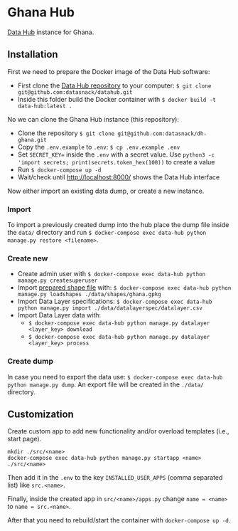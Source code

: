 # Ghana Hub

[Data Hub](https://github.com/datasnack/datahub) instance for Ghana.

## Installation

First we need to prepare the Docker image of the Data Hub software:

- First clone the [Data Hub repository](https://github.com/datasnack/datahub) to your computer: `$ git clone git@github.com:datasnack/datahub.git`
- Inside this folder build the Docker container with `$ docker build -t data-hub:latest .`


No we can clone the Ghana Hub instance (this repository):

- Clone the repository `$ git clone git@github.com:datasnack/dh-ghana.git`
- Copy the `.env.example` to `.env`: `$ cp .env.example .env`
- Set `SECRET_KEY=` inside the `.env` with a secret value. Use `python3 -c 'import secrets; print(secrets.token_hex(100))` to create a value
- Run `$ docker-compose up -d`
- Wait/check until [http://localhost:8000/](http://localhost:8000/) shows the Data Hub interface

Now either import an existing data dump, or create a new instance.

### Import

To import a previously created dump into the hub place the dump file inside the `data/` directory and run `$ docker-compose exec data-hub python manage.py restore <filename>`.

### Create new

- Create admin user with `$ docker-compose exec data-hub python manage.py createsuperuser`
- Import [prepared shape file](https://github.com/datasnack/aoi-ghana) with: `$ docker-compose exec data-hub python manage.py loadshapes ./data/shapes/ghana.gpkg`
- Import Data Layer specifications: `$ docker-compose exec data-hub python manage.py import ./data/datalayerspec/datalayer.csv`
- Import Data Layer data with:
    - `$ docker-compose exec data-hub python manage.py datalayer <layer_key> download`
    - `$ docker-compose exec data-hub python manage.py datalayer <layer_key> process`

### Create dump

In case you need to export the data use: `$ docker-compose exec data-hub python manage.py dump`. An export file will be created in the `./data/` directory.



## Customization

Create custom app to add new functionality and/or overload templates (i.e., start page).

    mkdir ./src/<name>
    docker-compose exec data-hub python manage.py startapp <name> ./src/<name>

Then add it in the `.env` to the key `INSTALLED_USER_APPS` (comma separated list) like `src.<name>`.

Finally, inside the created app in `src/<name>/apps.py` change `name = <name>` to `name = src.<name>`.

After that you need to rebuild/start the container with `docker-compose up -d`.
